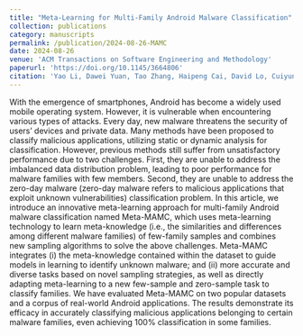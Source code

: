```yaml
---
title: "Meta-Learning for Multi-Family Android Malware Classification"
collection: publications
category: manuscripts
permalink: /publication/2024-08-26-MAMC
date: 2024-08-26
venue: 'ACM Transactions on Software Engineering and Methodology'
paperurl: 'https://doi.org/10.1145/3664806'
citation: 'Yao Li, Dawei Yuan, Tao Zhang, Haipeng Cai, David Lo, Cuiyun Gao, Xiapu Luo, and He Jiang. 2024. Meta-Learning for Multi-Family Android Malware Classification. ACM Trans. Softw. Eng. Methodol. 33, 7, Article 174 (September 2024), 27 pages.'
---
```


With the emergence of smartphones, Android has become a widely used mobile operating system. However, it is vulnerable when encountering various types of attacks. Every day, new malware threatens the security of users’ devices and private data. Many methods have been proposed to classify malicious applications, utilizing static or dynamic analysis for classification. However, previous methods still suffer from unsatisfactory performance due to two challenges. First, they are unable to address the imbalanced data distribution problem, leading to poor performance for malware families with few members. Second, they are unable to address the zero-day malware (zero-day malware refers to malicious applications that exploit unknown vulnerabilities) classification problem. In this article, we introduce an innovative meta-learning approach for multi-family Android malware classification named Meta-MAMC, which uses meta-learning technology to learn meta-knowledge (i.e., the similarities and differences among different malware families) of few-family samples and combines new sampling algorithms to solve the above challenges. Meta-MAMC integrates (i) the meta-knowledge contained within the dataset to guide models in learning to identify unknown malware; and (ii) more accurate and diverse tasks based on novel sampling strategies, as well as directly adapting meta-learning to a new few-sample and zero-sample task to classify families. We have evaluated Meta-MAMC on two popular datasets and a corpus of real-world Android applications. The results demonstrate its efficacy in accurately classifying malicious applications belonging to certain malware families, even achieving 100% classification in some families.
